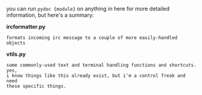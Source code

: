 you can run `pydoc {module}` on anything in here for more detailed information,
but here's a summary:

**ircformatter.py**

    formats incoming irc message to a couple of more easily-handled objects

**vtils.py**

    some commonly-used text and terminal handling functions and shortcuts. yes,
    i know things like this already exist, but i'm a control freak and need
    these specific things.

